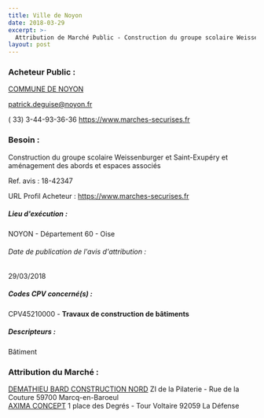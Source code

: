 ```yaml
---
title: Ville de Noyon
date: 2018-03-29
excerpt: >-
  Attribution de Marché Public - Construction du groupe scolaire Weissenburger et Saint-Exupéry et aménagement des abords et espaces associés
layout: post
---
```


### Acheteur Public : 
<a href="/acheteur-33/siren-216004655"> COMMUNE DE NOYON</a><br/>



patrick.deguise@noyon.fr

( 33) 3-44-93-36-36
https://www.marches-securises.fr
### Besoin :

Construction du groupe scolaire Weissenburger et Saint-Exupéry et aménagement des abords et espaces associés

Ref. avis : 18-42347

URL Profil Acheteur : https://www.marches-securises.fr

##### Lieu d'exécution :

NOYON - Département 60 - Oise

###### Date de publication de l'avis d'attribution : 
29/03/2018

##### Codes CPV concerné(s) :
CPV45210000 - **Travaux de construction de bâtiments** <br/>

##### Descripteurs :
Bâtiment <br/>

### Attribution du Marché :
<a href="/entreprise-264/siren-487734394"> DEMATHIEU BARD CONSTRUCTION NORD</a>    ZI de la Pilaterie - Rue de la Couture 59700 Marcq-en-Baroeul <br/>
<a href="/entreprise-272/siren-854800745"> AXIMA CONCEPT</a>    1 place des Degrés - Tour Voltaire 92059 La Défense <br/>
